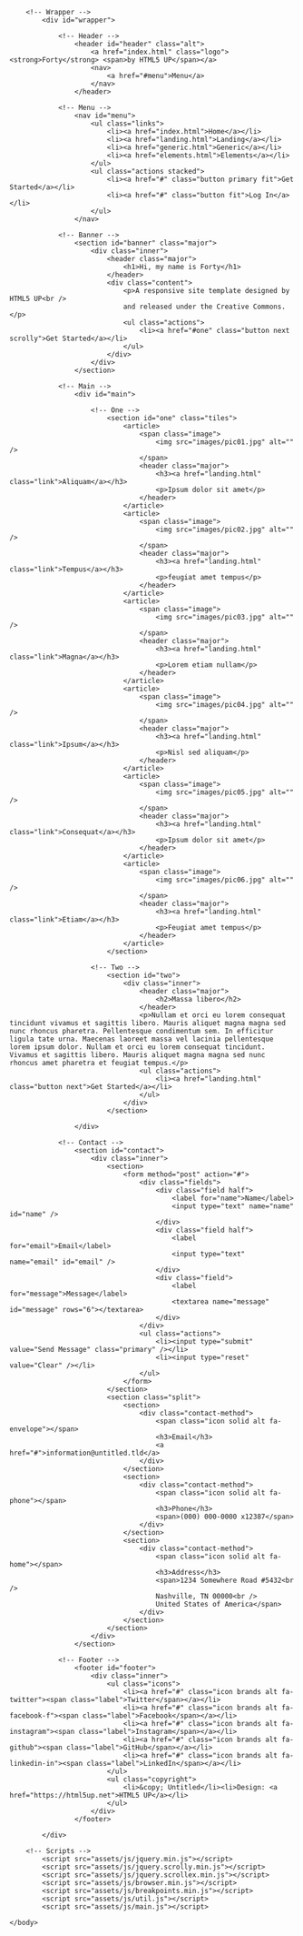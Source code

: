 <!-- Name: Sarah Fox -->
<!DOCTYPE HTML>
<!--
	Forty by HTML5 UP
	html5up.net | @ajlkn
	Free for personal and commercial use under the CCA 3.0 license (html5up.net/license)
-->
<html>
	<head>
		<title>Boxing Stat App</title>
		<meta charset="utf-8" />
		<meta name="viewport" content="width=device-width, initial-scale=1, user-scalable=no" />
		<link rel="stylesheet" href="assets/css/main.css" />
		<noscript><link rel="stylesheet" href="assets/css/noscript.css" /></noscript>
	</head>
	<body class="is-preload">

		<!-- Wrapper -->
			<div id="wrapper">

				<!-- Header -->
					<header id="header" class="alt">
						<a href="index.html" class="logo"><strong>Forty</strong> <span>by HTML5 UP</span></a>
						<nav>
							<a href="#menu">Menu</a>
						</nav>
					</header>

				<!-- Menu -->
					<nav id="menu">
						<ul class="links">
							<li><a href="index.html">Home</a></li>
							<li><a href="landing.html">Landing</a></li>
							<li><a href="generic.html">Generic</a></li>
							<li><a href="elements.html">Elements</a></li>
						</ul>
						<ul class="actions stacked">
							<li><a href="#" class="button primary fit">Get Started</a></li>
							<li><a href="#" class="button fit">Log In</a></li>
						</ul>
					</nav>

				<!-- Banner -->
					<section id="banner" class="major">
						<div class="inner">
							<header class="major">
								<h1>Hi, my name is Forty</h1>
							</header>
							<div class="content">
								<p>A responsive site template designed by HTML5 UP<br />
								and released under the Creative Commons.</p>
								<ul class="actions">
									<li><a href="#one" class="button next scrolly">Get Started</a></li>
								</ul>
							</div>
						</div>
					</section>

				<!-- Main -->
					<div id="main">

						<!-- One -->
							<section id="one" class="tiles">
								<article>
									<span class="image">
										<img src="images/pic01.jpg" alt="" />
									</span>
									<header class="major">
										<h3><a href="landing.html" class="link">Aliquam</a></h3>
										<p>Ipsum dolor sit amet</p>
									</header>
								</article>
								<article>
									<span class="image">
										<img src="images/pic02.jpg" alt="" />
									</span>
									<header class="major">
										<h3><a href="landing.html" class="link">Tempus</a></h3>
										<p>feugiat amet tempus</p>
									</header>
								</article>
								<article>
									<span class="image">
										<img src="images/pic03.jpg" alt="" />
									</span>
									<header class="major">
										<h3><a href="landing.html" class="link">Magna</a></h3>
										<p>Lorem etiam nullam</p>
									</header>
								</article>
								<article>
									<span class="image">
										<img src="images/pic04.jpg" alt="" />
									</span>
									<header class="major">
										<h3><a href="landing.html" class="link">Ipsum</a></h3>
										<p>Nisl sed aliquam</p>
									</header>
								</article>
								<article>
									<span class="image">
										<img src="images/pic05.jpg" alt="" />
									</span>
									<header class="major">
										<h3><a href="landing.html" class="link">Consequat</a></h3>
										<p>Ipsum dolor sit amet</p>
									</header>
								</article>
								<article>
									<span class="image">
										<img src="images/pic06.jpg" alt="" />
									</span>
									<header class="major">
										<h3><a href="landing.html" class="link">Etiam</a></h3>
										<p>Feugiat amet tempus</p>
									</header>
								</article>
							</section>

						<!-- Two -->
							<section id="two">
								<div class="inner">
									<header class="major">
										<h2>Massa libero</h2>
									</header>
									<p>Nullam et orci eu lorem consequat tincidunt vivamus et sagittis libero. Mauris aliquet magna magna sed nunc rhoncus pharetra. Pellentesque condimentum sem. In efficitur ligula tate urna. Maecenas laoreet massa vel lacinia pellentesque lorem ipsum dolor. Nullam et orci eu lorem consequat tincidunt. Vivamus et sagittis libero. Mauris aliquet magna magna sed nunc rhoncus amet pharetra et feugiat tempus.</p>
									<ul class="actions">
										<li><a href="landing.html" class="button next">Get Started</a></li>
									</ul>
								</div>
							</section>

					</div>

				<!-- Contact -->
					<section id="contact">
						<div class="inner">
							<section>
								<form method="post" action="#">
									<div class="fields">
										<div class="field half">
											<label for="name">Name</label>
											<input type="text" name="name" id="name" />
										</div>
										<div class="field half">
											<label for="email">Email</label>
											<input type="text" name="email" id="email" />
										</div>
										<div class="field">
											<label for="message">Message</label>
											<textarea name="message" id="message" rows="6"></textarea>
										</div>
									</div>
									<ul class="actions">
										<li><input type="submit" value="Send Message" class="primary" /></li>
										<li><input type="reset" value="Clear" /></li>
									</ul>
								</form>
							</section>
							<section class="split">
								<section>
									<div class="contact-method">
										<span class="icon solid alt fa-envelope"></span>
										<h3>Email</h3>
										<a href="#">information@untitled.tld</a>
									</div>
								</section>
								<section>
									<div class="contact-method">
										<span class="icon solid alt fa-phone"></span>
										<h3>Phone</h3>
										<span>(000) 000-0000 x12387</span>
									</div>
								</section>
								<section>
									<div class="contact-method">
										<span class="icon solid alt fa-home"></span>
										<h3>Address</h3>
										<span>1234 Somewhere Road #5432<br />
										Nashville, TN 00000<br />
										United States of America</span>
									</div>
								</section>
							</section>
						</div>
					</section>

				<!-- Footer -->
					<footer id="footer">
						<div class="inner">
							<ul class="icons">
								<li><a href="#" class="icon brands alt fa-twitter"><span class="label">Twitter</span></a></li>
								<li><a href="#" class="icon brands alt fa-facebook-f"><span class="label">Facebook</span></a></li>
								<li><a href="#" class="icon brands alt fa-instagram"><span class="label">Instagram</span></a></li>
								<li><a href="#" class="icon brands alt fa-github"><span class="label">GitHub</span></a></li>
								<li><a href="#" class="icon brands alt fa-linkedin-in"><span class="label">LinkedIn</span></a></li>
							</ul>
							<ul class="copyright">
								<li>&copy; Untitled</li><li>Design: <a href="https://html5up.net">HTML5 UP</a></li>
							</ul>
						</div>
					</footer>

			</div>

		<!-- Scripts -->
			<script src="assets/js/jquery.min.js"></script>
			<script src="assets/js/jquery.scrolly.min.js"></script>
			<script src="assets/js/jquery.scrollex.min.js"></script>
			<script src="assets/js/browser.min.js"></script>
			<script src="assets/js/breakpoints.min.js"></script>
			<script src="assets/js/util.js"></script>
			<script src="assets/js/main.js"></script>

	</body>
</html>
